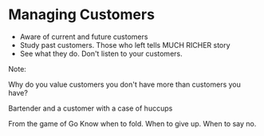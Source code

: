 # Managing Customers

* Aware of current and future customers
* Study past customers. Those who left tells MUCH RICHER story
* See what they do. Don't listen to your customers. 

Note:

Why do you value customers you don't have more than customers you have?

Bartender and a customer with a case of huccups

From the game of Go
Know when to fold. When to give up. When to say no.

